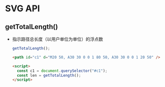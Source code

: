 # SVG API

## getTotalLength()

+ 指示路径总长度（以用户单位为单位）的浮点数

  ```js
  getTotalLength();
  ```

  ```html
  <path id="c1" d="M20 50, A30 30 0 0 1 80 50, A30 30 0 0 1 20 50" />

  <script>
    const c1 = document.querySelector("#c1");
    const len = getTotalLength();
  </script>
  ```
